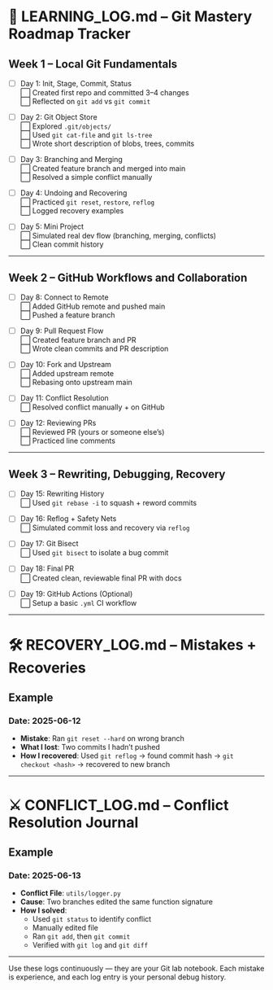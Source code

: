 # 🧠 LEARNING_LOG.md – Git Mastery Roadmap Tracker

## Week 1 – Local Git Fundamentals

- [ ] Day 1: Init, Stage, Commit, Status  
  ⬜ Created first repo and committed 3–4 changes  
  ⬜ Reflected on `git add` vs `git commit`

- [ ] Day 2: Git Object Store  
  ⬜ Explored `.git/objects/`  
  ⬜ Used `git cat-file` and `git ls-tree`  
  ⬜ Wrote short description of blobs, trees, commits

- [ ] Day 3: Branching and Merging  
  ⬜ Created feature branch and merged into main  
  ⬜ Resolved a simple conflict manually

- [ ] Day 4: Undoing and Recovering  
  ⬜ Practiced `git reset`, `restore`, `reflog`  
  ⬜ Logged recovery examples

- [ ] Day 5: Mini Project  
  ⬜ Simulated real dev flow (branching, merging, conflicts)  
  ⬜ Clean commit history

---

## Week 2 – GitHub Workflows and Collaboration

- [ ] Day 8: Connect to Remote  
  ⬜ Added GitHub remote and pushed main  
  ⬜ Pushed a feature branch

- [ ] Day 9: Pull Request Flow  
  ⬜ Created feature branch and PR  
  ⬜ Wrote clean commits and PR description

- [ ] Day 10: Fork and Upstream  
  ⬜ Added upstream remote  
  ⬜ Rebasing onto upstream main

- [ ] Day 11: Conflict Resolution  
  ⬜ Resolved conflict manually + on GitHub

- [ ] Day 12: Reviewing PRs  
  ⬜ Reviewed PR (yours or someone else’s)  
  ⬜ Practiced line comments

---

## Week 3 – Rewriting, Debugging, Recovery

- [ ] Day 15: Rewriting History  
  ⬜ Used `git rebase -i` to squash + reword commits

- [ ] Day 16: Reflog + Safety Nets  
  ⬜ Simulated commit loss and recovery via `reflog`

- [ ] Day 17: Git Bisect  
  ⬜ Used `git bisect` to isolate a bug commit

- [ ] Day 18: Final PR  
  ⬜ Created clean, reviewable final PR with docs

- [ ] Day 19: GitHub Actions (Optional)  
  ⬜ Setup a basic `.yml` CI workflow

---

# 🛠️ RECOVERY_LOG.md – Mistakes + Recoveries

## Example

### Date: 2025-06-12
- **Mistake**: Ran `git reset --hard` on wrong branch
- **What I lost**: Two commits I hadn’t pushed
- **How I recovered**: Used `git reflog` → found commit hash → `git checkout <hash>` → recovered to new branch

---

# ⚔️ CONFLICT_LOG.md – Conflict Resolution Journal

## Example

### Date: 2025-06-13
- **Conflict File**: `utils/logger.py`
- **Cause**: Two branches edited the same function signature
- **How I solved**:
  - Used `git status` to identify conflict
  - Manually edited file
  - Ran `git add`, then `git commit`
  - Verified with `git log` and `git diff`

---

Use these logs continuously — they are your Git lab notebook. Each mistake is experience, and each log entry is your personal debug history.
